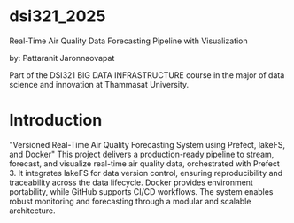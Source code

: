 # dsi321_2025
Real-Time Air Quality Data Forecasting Pipeline with Visualization

by: Pattaranit Jaronnaovapat


Part of the DSI321 BIG DATA INFRASTRUCTURE course in the major of data science and innovation at Thammasat University.

# Introduction
"Versioned Real-Time Air Quality Forecasting System using Prefect, lakeFS, and Docker"
This project delivers a production-ready pipeline to stream, forecast, and visualize real-time air quality data, orchestrated with Prefect 3. It integrates lakeFS for data version control, ensuring reproducibility and traceability across the data lifecycle. Docker provides environment portability, while GitHub supports CI/CD workflows. The system enables robust monitoring and forecasting through a modular and scalable architecture.
